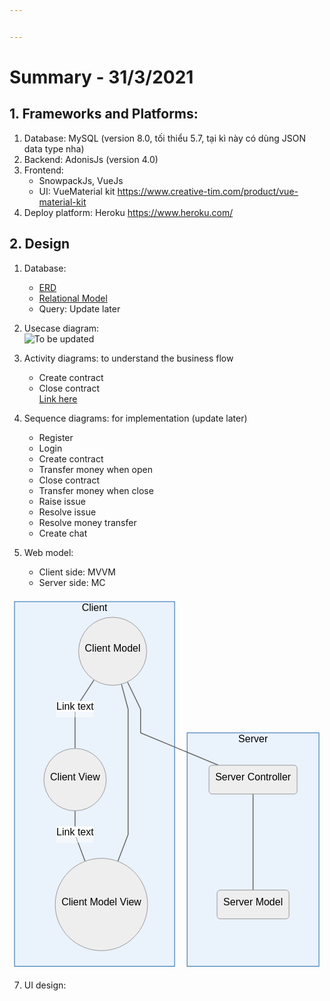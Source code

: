 ```yaml
---


---
```


<h1 id="summary---3132021">Summary - 31/3/2021</h1>
<h2 id="frameworks-and-platforms">1. Frameworks and Platforms:</h2>
<ol>
<li>Database: MySQL (version 8.0, tối thiểu 5.7, tại kì này có dùng JSON data type nha)</li>
<li>Backend: AdonisJs (version 4.0)</li>
<li>Frontend:
<ul>
<li>SnowpackJs, VueJs</li>
<li>UI: VueMaterial kit <a href="https://www.creative-tim.com/product/vue-material-kit">https://www.creative-tim.com/product/vue-material-kit</a></li>
</ul>
</li>
<li>Deploy platform: Heroku <a href="https://www.heroku.com/">https://www.heroku.com/</a></li>
</ol>
<h2 id="design">2. Design</h2>
<ol>
<li>
<p>Database:</p>
<ul>
<li><a href="https://viewer.diagrams.net/?highlight=0000ff&amp;edit=_blank&amp;layers=1&amp;nav=1&amp;title=ERD-Tutorbook.drawio#R7V1be9o4E/41uSSPJfl4mUOTZnfzbbvZPtu96uOAStwAZo1pkv76TwYLbGkwJ0sWsXvRgCyM0TszmhnN4YxcjV9vk3D6dB8P6OgMW4PXM3J9hjFyHJ/9yUbe8hGPjwyTaJCPrQceol80H7Ty0Xk0oLPSxDSOR2k0LQ/248mE9tPSWJgk8Ut52vd4VP7WaTik0sBDPxzJo/9Eg/RpOeo71nr8I42GT/ybkZVfGYd8cj4wewoH8UthiHw4I1dJHKfLV%2bPXKzrKVo%2bvy/JzNxuurh4soZN0lw/403/oN/8lnP739nZ7%2byOxn3/93nNzNGbpG//FdMAWIH87iSfsz2USzycDmt3HYu/iJH2Kh/EkHP0Rx1M2iNjgD5qmbzl84TyN2dBTOh7lV9kjJm9fs8%2bfO/ztv/ntFm%2buX0vv3lbvBhcZiOtHYSM30WiUX5%2blSfy8AoYt6eX3eJLmj4G8/P1VPIqTxY8j3xf/2Li8evmCzuJ50s%2bXwu4PbNt3%2bx4OBn3Xf%2bxxCgyTIc0/ZtN%2bD/1IP97%2buv5x8eua/Dedf%2bghspyYrWXh7jkwtzQeU/Yz2YSEjsI0%2blkmtjCn2eFq3hpW9iJHdg%2bUA1KJ8hrQD%2btRdaCjxkCfMeBSfu8Pf7Gb/x3fh5M3fqnwJWrpwzGKPJDlNEsfJZGwJpYN9CGjCOCnjojoa5R%2b5T%2bBvV4%2btOfkb9cPnb15q5ucNgBolrxBCDdCUDkyBTT%2bLVyCkTlRKlRMUAjVTVCLj7LFCN8KE6ZxNElnhTt/ygbYBK5ABjkh5eoj8QQdR5iPiXXUfNslAvEvn3jNCqufvhN3XH6e333%2bnc7I7bgXffs2H04f7nvI1aNzcW4oyqndWAGdKd2ua6NdeHkb21w3PfLPcDTPv%2bVvBlNyht1wzEC8nDzOpqv1KJCDvGQvT1FKH6bhYnVemK1VxjocRcMJe91nK0qTDWLkJhxHowy1j3T0k6ZRP1yhU5AwAy94tCx%2bi/yZsu/4ziAtzLu5CQJCqtD8SZOUvlZCwK9iv8SG2M/Z8qVoci2HngrWVs7dx4EWuiT0rBAHj492OAgB0G6iZJb%2bLxxTmW9HI2aI0u0ASXiUF9O1Pdf3IDgIsoljA3DAW8deW8XuAHnBuVNGyJIRCqxzACMH8dFaUcISSoyrRuw7L%2bcliNz/5pmBvVic3myBwAWbgLzp62Jp%2bHX2apj9vRvw%2b7BHmvNRs4HPZP/yp11baumg5zvnWKAE3%2bcAF2jBdWVKIJ4iddOr1jbrd2KYYc3uto2KjOPsqALatWuAx2Fc7cJQi/F2a%2bBkUbbMQtnWjPJpuSMPRtk2C%2bVqd1PHyweijM1CWZOZ2zaUDXP1WdUnSKp9x2g/1E/Ca3coaSDLq5s2DvLa%2bbjsVcOOXaSzrfNtXK8XboOLsxHCfd8EiGonwF2FE%2bwKDJrcgmrfgGoDD14svynsNj1y2W9KZfdb2/ykfuCWBSuCfC/cK1q3pxQOINHlezFLIvIAj60n/bgxroLh0uxGUXySZArIZsVzuJq9KGUd/N2C3JhuA4PcpBPlPXAyuKrELOva7XwoanjZMJi9DmYlMLtGwRxUw9y5yqAwSyGYrzqCSfHuEJilzCMsbw/1Oqgmp%2bGf2hlA1JymDvtc3tupdn34wevV2BHXxmcuOKmuGFEnYT%2bVMG2bn8rBueOVZ33xna8YzxdA0WLK/FR%2bZxPvwY/BjvLUMevI2ddtE592%2bMjuMJsVC%2bbrtorbArNZYUJ%2bZxWrgdks5wfC1UdInVmskTYQrl3UHxRCEvCY7lyDXIUWKM3MWq2lnsysUgZppV/DeAMOoC94hRuLN767/nCDh4H19Wri3X/%2b7cvdl/lzT5Y8hh6YgKtWD07gwjRnVudPWDCrLwbjaCIB1TabOuDpM1wiEv/c0xf8IcfoyAZ1mXf2iN4AOArkPAix6tQoOnpcfG22zgzM0cESDsuMsynd0wDnlCMbwu8ZHKjshsHgbPPamwEOWOaiusrFwYBCh3duE6DC2ihC7rnnYuITxORwgN2yKCY2OccEOdh3AvaXBOX7L39pfkuBbvZTWmXClxXWjaRUx8GOgbIALL/UiLSGaYd987mLfGZvucgOsMMjTHgIp%2buce5bnB7bjewi7vFRT/cQD%2b1gsiYC6KKJK0pIpCw4kMitazK/2sbTdZXoM0oYBretE%2bXQBqz2IY4PgJ1gomuESQbgvH7UWzaBiQQqm9D2dzbKCl203ppFbzjhzeEBgwZJeVfLUcj7tdYcd%2b/I7oOTBW7FZx1qe7pKr7UHaMKB1Zx%2bevs61M0sbBTRCzdZPPa0TTLAuYT31U48hKYQakx5Vz10ML3wK2aLH49Zrb54l1AvwgGJ0OoMLA81elJPKqoSIe%2bcEDrMCzwJN8QEbdvTmkN4/YqFW2oCVPbOSMXil4mYCjE9Srd85KdMspFfVao2MJT%2bF/J1jiAE1l4cNRsq8twxdcHFrgxRcQqdJ/DT73bSUVteKHmkSvUYl8fvgPlsTflUPWbBy72azeXdAQTxPODzKYkyarvXUrEPzFA1de1cV1yxD1%2bscGmpwXgWHqT59dvyy%2bOhh69wq/MNYqMZf31k0TFG6XSenbx7vTFPNFW6seOxi8cYknMzCfhrFk671jbDRu47UUQMIRSD2Kta/1FtFVUeNoDpb3uQDre0uj3Ljx%2bb5HCjQCs4zo7gzQeXDF%2bRUt1hDPHkcnn90Il/VkhZlEA37T7K0eQqn2cvkKR4/zmc7EcCUJhF7vkzW8M99Wg/tL66EhkAD33NtSDqRC8cm6BAK3F0aYSEuCnFBUI6Lgip38KT82vcTV8Kynk5PX2Y0WTb1OrV%2bTyobPAncTYBObKvK6UX4bVVbkf/eXDzqNxRvR8WRmFW21tfsXmgR0nZjhRCrHrtUOmuezDq3Hyn3wUQIdPoFqnJ8wSDybSlmB9UYlNK/tjCXCOPhLANkwBuUK1rxxAVu%2bRTOZi9xMjBbTUkTSm/i0SCaDHMU%2b/E46hcQVafElG0ObGOgTwKP5impMbYqNsISitdhSv/8fhkx/jEbSJVQSUkyBAMmBwEknqNM4smHUp%2bSmC2s4f1/G%2bM3JPRvIgEQj0k0MtvqJ8g242waTo4yG7Min9lSra3G5S1bbjjabrk1DfIgzYVX4dTCx1jm40X79TvD980i12Y8fR//XLO0Qghd3xFk8UruFhnZhrt8qwJxQy8o00FUiBNxffHIAAUIUHDWnbn1QCV76h4yLzwbylSd1uLleva5X64YgnwPwAtZ8DGP7ahCTDbEF35yJm4%2bZgZ5ayEjdlmjwXYA4UUIfCynyhXOA4%2bLGd3MWn67GDOLXC473ha0bNFpbUFt8RB2IHGozHEt66B3mebJzHaaZA6ImP03iofZbSbL72f/LUvdXS18C4MooVkx%2beXU9ImuJ7D1grL489OsSZzuAPpj2H8eLlw5f87TUTTh0A3C5PlP9qkoXXg%2bzy1nJ%2bdmDTiWZaTrQkcPgBmB6tAgq9JMT02BVMhqniMUTgBMPbBwQh17WFXOd6cfFtspC3q8Y0PHuJAwrGHngs92NIV/gbnFW4rWneZ5EByhu5y3NZTErGhT2W5Yn823lIcJCiQeBmxxVyMLQ4d2uSuspSBhD4kgAY1uEIK2Q2WCVt4OozGdpVnUZVtxYgqiVIkLsr4hF7UqnNAGU661IHlC6FkPNLl9nbxEZBOuntCzTDk9taCzTNla/jTlfmiREjxZe3WBnY%2bosuSJbAd2dKCfDjAQi6iXDmRbs6MD9XTgCz4H25MzJPTSgXwm1dGBejqQY0VsFzpk1ksLslnU0YKGvcFanbxwlR7Im9JLCbJG31GCekrAlhi1QBpWF7mjpkAIN1EyS1vt0EKWVUYJDllYldLUg1Rn4DXBsowWhDQzIrvN9LIsVkQIXZIZ1MosKJ/0Ygc6noK8ccrwB0J%2buxj7agyFmAsEndZD3roagn5hDGXrvIuwz/JyhdAzfgsd8fWVyWgFoFqtGvVcV4y7tcC8L8j5rW5L3GzO1BJDn4T9tKQmnU4YvaApJTR7wyeg1chHDlM21B/FExo%2bjviH6Cv7uTzSQWVsHLeGVscqYNtQKKVQnQCQM9r%2bR%2blgJheHsdIs3mqZHHpN0zAaSZRx6kFvASonTjhQxr0DwLMS2rXj48hmUWfAivuoCya4QGlOykS0o8pq6czXSkoQgsNR405oR9UBZWe%2bgu4L7i7geyq4pYKuLGUWrCNbP50FW73x%2bmUUXQIqRoqSxOFASM1RsqvI2H8LVzZFyZpX/YSnw2xvI2JWA4GgutCNqup6UGz0Fsz11ePTTVAwMLsSlFn9xwLZVP8Yysl7XbG78gbgkEA6RAazWVSVu4MDQ63qjhKqa29amTa7RzXmvZl93EDdzQ0rDbWhCl0SelaIg8dHOxyEq2oghvD66qGLgcPhM%2b3YfWtKBSFSoIAJ7N6MMrBmd%2b%2bk2P2QDK9jRARQYU%2bDiFh8dN/KvC6/I4%2bOw9WVeZ3ArZp/dGXe6hXt5Nee8svFUswbWJ1VtwDj1N%2bUACvbJrh248QcfYWXYtxu75qlsvDn7lh%2bX5VF4HcuoZvl96btk726nDfN7pr1FQQ0DdGTAX6QymKL5SS2qCzEcY6bn1tPm%2bZjoZKMMF%2bRSoRk333nv9kuHW1bzJG39bYr2IBms97dPXz6jcvGA2X6MfIRsue0qFAHyUdfVADyo6dN8suzvar5quRXZ9IdJsF8sfOTCQ4p3Iw9d0zlHtGJZbpSeIQAw7vagGb4pGwi5PLj3BhUK5GwbHH%2bRWfx6OfmonmdTFpedSXEHBusVapbLMlJ11ejOOsZ0u7qsp6QS4XB0jbrCrRaivIhqLLs27S9KGEBJcBxq6o2enUf2mPD%2b6WQwb9on7LtJLmKB7SL7lccw%2bYQqXtoD7KBMRTev45brZ%2b8eISkrl5ee7YK31MBNKa%2bI7J3Vf/sutW/I%2blhc6b1ceLmgYHSCRstwsYT4t55S%2b9tGZ/qNjGn4diJks25X1jkyqY8DbEDBEZugMSsUFsEpDEuS%2bb3%2b2DN/LZ1HBRaN/V8QHtwsczU/sr8qx8zHoX5Tk8Y6%2bVq7jjjTjTFB4zOriHStSsgh/mfcDnGqccbZW72oIvuj30/QLbM5/5VeL4ih5gDiMEw05msR7nkbOcSE8IwLCxZWWC9CwL6xLwafGKXn%2bd3n3%2bnM3I77kXfvs2H04f7Va9ubUbWfvrO/prMTnIJXAq8q35iN6afVD13qaj6oL1usp5QVabn2joLYYAQVdsYCjwZeC/1QyeXAfkSJ8FlcspEi9vDiBo/cuXia1oZDOgwbpKvUCeDAdF7J8FgcgAbU%2bnCSZ%2b2vDMdwSVeg5vigtVdlHEbULsasLfZ70u3qOjZKkT9cHSRXxhHg8HSEs9clgX/ZG6jsfs6l2fO9VnJ64nqWWgEG2HFZYbOQHANrklwlT1pRduhIUANqMzJqKx65AJDRLM8sqClUkusGYbACBC9OoJsKP0RzdL4O%2b9Xy09/HhN%2b8HMdvrW3ga0YxUMw4Ne1g3PItVtH%2b1oYRHnv%2bSNseVkxuakBtjDAbQHoWnJQHV54GCzZY9h6sALbkVIwHVnT0I4VV2M6rIoaoSu4/n0HrNinHazq%2bOpWOZQw4Lc1q%2bBO5WMrCJ5bBClfLLt8ixrNuizjeqyLelEc9YKReF4HtPi0QSHirneLY0jw7vrDDR4G1teriXf/%2bbcvd1/mz0B3%2bXdS7FxCBsCvQugTW1Cn1rGIOgqeg1htrs55nLRYNKO/GCaUjrP16WTDAbLhKHLDjlhSKEvmhbIl9AuIzb0KjyY6Sjuia5DoxPaoyEfnvPlYszS3uS/isWpROk8mn2iSOZ/DIe2oTjvV2bYniTqo%2bpAHbKyHkRx7m8QZGayu3TKUnu7jAc1m/B8=">ERD</a></li>
<li><a href="https://lucid.app/lucidchart/invitations/accept/144076f6-be70-4ace-aa64-a58248716a21">Relational Model</a></li>
<li>Query: Update later</li>
</ul>
</li>
<li>
<p>Usecase diagram:<br>
<img src="https://i.ibb.co/ZNW0xSj/Usecase-tutorweb.png" alt="To be updated"></p>
</li>
<li>
<p>Activity diagrams: to understand the business flow</p>
<ul>
<li>Create contract</li>
<li>Close contract<br>
<a href="https://viewer.diagrams.net/?highlight=0000ff&amp;edit=_blank&amp;layers=1&amp;nav=1&amp;title=create-close%20contract.drawio#R%3Cmxfile%20pages=%222%22%3E%3Cdiagram%20id=%22ZVP1yIqBTA-f6ydCknS3%22%20name=%22Create%20contract%22%3E7Vxbc5s4FP41fkwGIfDlMc5tp9PudprstHnqyFix1YDFgpzY/fUrgcRN2GAHsN04Dy06CAHn%2bp1zZHrw2lvdB8iff6FT7PZMY7rqwZueaQJgDPl/grKOKdbAjgmzgEzlpJTwQH5jSTQkdUmmOMxNZJS6jPh5okMXC%2bywHA0FAX3LT3umbv6uPpphjfDgIFenfidTNo%2bpQ3OQ0v/CZDZXdwb9UXzGQ2qyfJNwjqb0LUOCtz14HVDK4iNvdY1dwTzFl/t/vzze3XwbT6g/WFkv//z8%2bfz5Il7sbpdLklcI8ILtvfTTo2%2bE95%2bemGf4vv9zufw0teUlxityl5Jfj0tGg%2b94ItjvMPJK2FpIn6BZgLxYTizgZ8RhgBHDuYkRn9haMT98I56LFnw0njPP5UTAD505caef0ZouxduEDDkvajTmo4BJLeJchuOALhdTLN5BjBIZiIFDPeLIYxdNsDvmK82iC66pSwN%2bakGjm4csoC%2bJ/Lnkxs/8Ne6QR1yh1o9oTj0kqfLmwOJj5JLZgg8cznjM1xvXlISU2CsOGF5l9FBK5h5TD7NAMFaeHVnxFcrIpFzeUo3tK9o8o632UBKRtJJZsnKqCfxAKsMOigHKFAPjmhLWpLivAHR%2bb1Xjan5LBps6g81RGYP7bTEYagx%2bwItpzsAKrE4tQbD4bU4YfvCRI86%2bcd9dkMCBDQUFjjxvG/XluLPdDIyc3cASuQJQIlfTbkmsliZWTY58FR78cLUM23J9xHXVpJ4JjeivSZfYjGiBkZdtiU8sc4lWWwZra5K95qyJIyETQfNssLsbbGKcWYM1SsQK2xJrX7fPKQeQckgDNqczukDubUotGGZGiFWy4lHxSmDaAu2OiGeOrTwTOW0%2b5jFBXeG4KAyJ8zgni/iEvAzEo8xFvzBjazlGXDU5KX2Rz5T6SZhuNSpL5QjpMnBwtc/kbz7D29aTFijks1XVAuwiDkjzCUDjijN4t%2bKUyqREdhkFy6iDVKBUDzrAWXUlOqwp0dFRSXS4CZJ5nNV6cnN275Xu3SrDY7DLqD2qxmNcNL449FYzUQK5nPje4lISsyIUXCAON1Yhsa80JIxQweMJZYx6m0XJMdZz9JdZ40rKhwm7H/s4IPx1haBuJDr8mpLGPDN2iVCHG6GOXCnW3oSKp%2bKnPbIQOXhtsNhiJtwQ7AN2ToVs48C4TyGUM0JoLW%2bvjCd2zXhiNh1Poks5e9E6M8GnZMHCzMpfBSGjwmYB5A4KlbnC/GL1pzCfH8RPUH51EVEPCoYQM1detPUp4GXe9MCokCXH/NeWiswq4e47LK0kV24fUu2r4lyzg/UPcd9LWw2f5GNEg5tVbrSWo4ZNA9Y1jXZsQ1f%2bUaEk07f300doVCy0QRt3tVZowfx97O3Wqs2HW6y1MdOwT8o0VoT9UMrPj59SK%2bGj1C7EYJ01ksObkzKTSnsadmNORW2zwL7u3TIL7j0B500blFEwkNF2gwLQ3ja/JYOSdZ9MYvCEw1Iji/B%2b3jA0NFzE9R6ZTmMbxCH5jSbRekJdJfP44va4Z9%2bUGE%2b5idVUc%2bUnNLydNFjls/SyPcwyHH5hXIIBGOYko/DVvjqtptDn5xC3AyEGmlgfS2uzp9a3SkBaPiiW5NcqfnXUxwKjrZFJJjEb86EpCudJDaXV5IhyndDqZUeZFSklbh2qGf3LwdAeAMuM/zVzupVk3h3Bf3X7jO1eOQ72OavuNB0LOIsny7C68Faoi7xg5sx73RRLlS%2bqbd12MUTDkvbIsMS8W9sGYOpt6p7Zd5nkShRWVJWr/99SbIUZpz3FDCkjO0UUC1yEEV%2bv%2bARg%2bavsFf2Z%2bP%2bVIH7ueo7YhK7UrfmrxHeP5%2bjKkZP5aVVmxfyyyuFM1HbKtLjQzr2L/trU0gtYiEElQahMSVur0JmnmRwlCVGS5mxMjnaUZXXHrXbV4Lg6NOb7u7V7Nd2S1NSy%2b9nklINkY2RWZKjRKFPPV8CjlUae0i6wQ%2brdtHapvZWV2gWPq6Nr6snDN/wr2pT6QQAI6BcRiGkfGoEMT8q5b6higQof0biDV1utKx18O7nGrjUjs1gzqijCavO7KMKqYHhuJr/Tf%2b3dTN7ZoelVT3DofrJCzwfbOCS7xDnI0WFVo7qj1a/ru9ppae3qu0blFfpWXREEB1aiPw60wrqNH%2bUYDqx10ND6OZ0onl6ku135JMAfBiObGuPh4MAYGcLTwsjbvUhbWLjtcrplahZZrKDXbdYCK994g0U00lCrFlj5Ul4V7NbmW124HOsMmLaHrrrb45TzPpJ6C9R/UvM31WTN3TLrtdZ9F4IPpWxKRPW%2bZvzuscUcFGNLWYe37AdtrcUWfaPEBxcSgBv9/MGE9Ef9GCUtomVLaJmKWkdFtNqJaPN%2bdUP4HebD796bweBQU%2bF3I4ymtwPAgxR%2by7tz6symrYuH/VFW4ynuseGE7VuMzgBQ2e6ptXPVc1dswvxI4MLUPLNqbVQVrFsDFyp/PiPAFAFqML3k6wSdIkBLb0WdcAnoGArCZu2CcFf1JVBAf/tWlyxYqC6NWqouwR2rS9vnt1NdsvQdjicSgwLKkOwa76H/O4QkoPVQh/aBQ9JBSoJd7vjrukhee8%2bWspe2vZ2tVVngvv7OHmkKXNPjNbZzREdQeEYZiT6fV1Dkj/BZid33HFtFxAUGug/q9stBYHvXreqXLx/kSwDH8rvOmu6tce%2b2QcX4MP1yaOxm0u%2bvwtv/AQ==%3C/diagram%3E%3Cdiagram%20name=%22Close%20contract%22%20id=%220783ab3e-0a74-02c8-0abd-f7b4e66b4bec%22%3E7V1bd9q6Ev41rP0Ulu%2bGx5A0addOdi/JOW3Py14CC3BiW1Q2ScivP5KRsC0JY0AGmqYPLRbyBc03M99c5Hbsi/jlGoPZ9BYFMOpYRvDSsS87lmWaRo/8Q0cWyxHHd5cDExwGbFIxcBe%2bQjZosNF5GMC0MjFDKMrCWXVwhJIEjrLKGMAYPVenjVFUvesMTKA0cDcCkTz6PQyy6XK05xrF%2bEcYTqbZ6gezb2LAJ7OBdAoC9Fwasj907AuMULb8FL9cwIguHl%2bX5XlXa75dPRiGSdbohJEZOH1nZJo9z7CD4Ixd4QlEc/Zj7%2bcZwt/hkK7dKAufwmxBRReCCQbxcpEzTL6hHyOUwo7lgXjWsQfJMKX/FCflPzhb8FVMn8M4Agk5GkyzOCKDJvk4moZRcAMWaE5/QJqB0SM/GpAjnDE42AYd4MtHD0YoDkfscwSGMCK3fpxgNE%2bCCxQhTL5KUH67NMPocSU6suiDMfkRVyAOI4rIezBFMWCj7HamQ39KFE4ScjAiqwvx6jYIBxALt3iehhm8m4ERPfmZqAEZk4XDVxviDL6UhpiwriGKYYbpevNvOcaY5tjs8LmAoWlwbZqWMOjymYBhf7K6dgEP8oEhRI2WT19/hR8zfDl9GjxfhOaN8ene44gpCRYGRFvYIcLZFE1QAqIPxeigGL1BaMYk/wCzbMGWGxDQVXEhyoKsIV78YOLOD37Sg67LDy9fyl9eLvjRS5j9KGaSo5%2blb4qT6MGigiaVmHN0wYDNk3GlEPkajUvRHI/YAn6/Cq7w/%2bDw/ocx/PfLv9ev7uXTGRMqUYEJzGrkYS3nUSHUIgrDCBDNrJo0FTrYqV9QmGQFEr1%2bFYlWTwDY8kHZWQLGVo%2bxO%2bwcyVD9JC5BBcUbKr0qmCRFphoYEgN/zr6IwyDIkYphGr6CYX49KuIZ/T35L3QHHfdSAcz1YJHBUKdQklFY%2bTP2OBWXoTIWZ0bXdw2vIiZ%2b9V2lz6eg8TiF%2bwr29vX%2b5dPdow/i3ten6%2bzWmD/POc63sidVNdzBunCrYJZtwspCqK0CTIJzSiYojiKQptT50MGrMOKXVTsaHWZsN8PyOh58fb6fDr/5wcfL7zi%2bmv79nzNbNixKwXiHMSyOIbg4q5lhIbIAi9I0pqlr72M7oisVqNKG%2bZZrCPBfPoFWZfAlK/cPOgUjJ8OvTpe1mDICDGs/28Wv5fhd0%2b%2bX/lQtpNHlN9Jq7CT9tFRUG8KGPLnMhS01%2bWhGavfmsOtCiM2kdj2JtTnPrXBYQwOHVXIr%2bzAcdldj31xkGvioJbsNz3B9E1hGj/xt%2bLbJyVfZZdh48uEye3XPb%2bfnY%2byfP82N1zOrr9tnNBXzukcuaZss8ygKZ%2bk65Jd172TDzjHhHnyoQ10a/bOV3LeJRSt2sy9rsaNQYkeDDtdirSTh/HEgfEzp/cZ07QhmaTojTCY0hwHkpAQmMhjO0wYY0G5u25CREKR5inSBqRCSqcPSKqVkOwcytTuE%2bb%2brea5VhyPYaDXtsgT%2bLGFME683napdcuppvW/sMZsrj64YQK0ynEWfWhCwjSmrNQZ64gPDrhJ5TdGCcIaWWEBJQuXU%2b7qM1gGTq4Xx%2b1kmsWss4clavrqMatuGz/RJROn2eiSosfqOafadKkxFRtSSHbQ026q6JS1h%2bALFswiECRkdYxQvGRiJcu2rt869zJ7aWVSLNW2xL2U%2bhj/BcZKrnHA1S64qudgG%2b5MffYE4JMtFvZ2Yp2XSLpK06xMn9dmuJsapabJVOU%2b7bWqKm7qnrqh1Mg5xXv9lRd%2bIVmiHJMTyJvmnxR%2bk6rbXFYytqjBr2V1FZVasm2kT2i6F2aMUUmQZr%2bMfm/Rfj%2bI2Lb/WqUrrpMJWVy90swhLcGIc2LpYhHIN5cz4aQQ8MpzqFE9LVGMYrl8RAAfYSRRw61xXSXq3OeRgHJJVOyefvpEnTyZ5Vi4JKDGEMBiC0SOdlOT%2bhI7mnDGbwsLH0PWjXoecjhIJEOkUzGBu57MGOdzhKkv7eZ5FYQLZeADw42dyFu1YovbHcMWEbzMHJBs1gEdsgqvOGx%2bMmAqmQ%2bWrPAUv9XXQUs8cmsbtzeT6193izn34%2bz58ObMaJOe5dOOXCW0q7A5ncdJlg2W5cnXPTcMXlIY5VuzLIcoyEn7I9iCjnm0wK5FGVgco8cgBWmGEcEcq3UU8RPSW5Os4TECOuLVlgdPpN9sfO0JG2T5g2l8d0hyF5ezS%2bqGL1KhT25xwqSlWuxFMrVK33y9Spd6rMFs3ExLNplmfKpbm%2bwfoFznZrjgZgHXarIU6ebZtVSTg7MecON68rpBZs7v9XvUq7XXHyUXOC6n/mrGqmHgGuiIpzB%2bf2DBW/XxnTjt7PyHqcpyG1Mlty/1ZngoQPDVDPkVhDg2isSiaK3nzBnEXzlJqfWhBnm1IzRJjZa6/leRMS6RFenw5l3avVso32/bFk2ab9zLYal1qQyyuHHKUiSRbm5IkApBOV2qxqfGHCE3IQedjlSx0IVi3SjERwYqUtSZHpdkKuqqktbuipYH8D5X4Mryu33N907GWf1d9vAQOfdsQ1ITFr4VN%2b/FHeyUN3hRZCgjq%2bsI39o%2bb2hvImyr7bPIw/owfHz720GcPwN78v4PozNyl6fP33WjQrsDVK2wdS%2bB1j11yvN/grzlMS8x5O2Z07DZQgUY1ab4wt0LCFsRYCHYtQ0GM7YPmhWRx34XJCC5zypj%2bm07RPKKR0pAeJUhgzIDOy6cDmol%2bmOdIyUuaf9HcNRpG4VNOqC%2bKyIr84PzZMBxBimjLGM/zARATIdALoHEpNpuQOfTiea6b76Ttks%2blqI5dcVhOhK%2b6WfP0OF7hOK%2b6pos0g/HysZahIAnswvFiFQTmJ2XqzQZ/aCi4NeKtKuB9BXlVddb2NeBdaWyPxENWKU1/q5zmqbk0nhva7NNOyqUpCidvPfrf3jWJFQvrgK6pDkN11a7GUtH7FoQ1u0d25CcYZYBV39oSrmCFHVWLnePLshVrBPpka20W7nsps4380/bYEd9goOCsB93BJNuF8yAOFY0Obz0z6IulM1VmUPWSk/a2LdWyq/fkYKfBbg/t1OnUEoTqXy3n%2b98dQhsOodakNncK0lse5FrRYftbdtkweZwGl/3sQjlGq3ux0cZtPe30nWy9/cYW2lKqjbMKs1U7v512EfM4L9tpoXqhG1nqNzMZuqG115vX5FDjG43zn3in7DL4/0Nz2nrcgdD9rmr3UGX5dHiDWgSWs9pTkGezeUo5mMNqoleZB%2bqKr2mUd/CspSlvPDesBzlm3xf2BJmqmojnq/YE6WgXqvONZfjAvEKwJlkodNwXlYZ3q7IHNsQ3IfRUwGipi0ydtTpSF/Vuu8yPTE6VK9j0bRum9jaZvQSvaCctttqwAuTvVTDQo6Gu0OGrcvwHLWdb8q6qI1P3Pd55udrA4GvdwdD0TbqKWl9tde3IkWRPeOkML2CtiyQ9IZIU5u8dSSoNyXGyFCsgWc2BdKjSs3Y0tvP%2b1W3R6Ivl1E3bYOrnt4NG78h0xjrJZggFImuRdrrNEOqnOc7LTfR6xLYdYp0cN8r7UG/zJIfFf4GxtAnFfyRif/g/%3C/diagram%3E%3C/mxfile%3E">Link here</a></li>
</ul>
</li>
<li>
<p>Sequence diagrams:  for  implementation (update later)</p>
<ul>
<li>Register</li>
<li>Login</li>
<li>Create contract</li>
<li>Transfer money when open</li>
<li>Close contract</li>
<li>Transfer money when close</li>
<li>Raise issue</li>
<li>Resolve issue</li>
<li>Resolve money transfer</li>
<li>Create chat</li>
</ul>
</li>
<li>
<p>Web model:</p>
<ul>
<li>Client side: MVVM</li>
<li>Server side: MC</li>
</ul>
</li>
</ol>
<pre class=" language-mermaid"><svg id="mermaid-svg-YN5vgkDue20XvWvB" width="100%" xmlns="http://www.w3.org/2000/svg" xmlns:xlink="http://www.w3.org/1999/xlink" height="599.453125" style="max-width: 503.1328125px;" viewBox="0 0 503.1328125 599.453125"><style>#mermaid-svg-YN5vgkDue20XvWvB{font-family:"trebuchet ms",verdana,arial,sans-serif;font-size:16px;fill:#000000;}#mermaid-svg-YN5vgkDue20XvWvB .error-icon{fill:#552222;}#mermaid-svg-YN5vgkDue20XvWvB .error-text{fill:#552222;stroke:#552222;}#mermaid-svg-YN5vgkDue20XvWvB .edge-thickness-normal{stroke-width:2px;}#mermaid-svg-YN5vgkDue20XvWvB .edge-thickness-thick{stroke-width:3.5px;}#mermaid-svg-YN5vgkDue20XvWvB .edge-pattern-solid{stroke-dasharray:0;}#mermaid-svg-YN5vgkDue20XvWvB .edge-pattern-dashed{stroke-dasharray:3;}#mermaid-svg-YN5vgkDue20XvWvB .edge-pattern-dotted{stroke-dasharray:2;}#mermaid-svg-YN5vgkDue20XvWvB .marker{fill:#666;stroke:#666;}#mermaid-svg-YN5vgkDue20XvWvB .marker.cross{stroke:#666;}#mermaid-svg-YN5vgkDue20XvWvB svg{font-family:"trebuchet ms",verdana,arial,sans-serif;font-size:16px;}#mermaid-svg-YN5vgkDue20XvWvB .label{font-family:"trebuchet ms",verdana,arial,sans-serif;color:#000000;}#mermaid-svg-YN5vgkDue20XvWvB .cluster-label text{fill:#333;}#mermaid-svg-YN5vgkDue20XvWvB .cluster-label span{color:#333;}#mermaid-svg-YN5vgkDue20XvWvB .label text,#mermaid-svg-YN5vgkDue20XvWvB span{fill:#000000;color:#000000;}#mermaid-svg-YN5vgkDue20XvWvB .node rect,#mermaid-svg-YN5vgkDue20XvWvB .node circle,#mermaid-svg-YN5vgkDue20XvWvB .node ellipse,#mermaid-svg-YN5vgkDue20XvWvB .node polygon,#mermaid-svg-YN5vgkDue20XvWvB .node path{fill:#eee;stroke:#999;stroke-width:1px;}#mermaid-svg-YN5vgkDue20XvWvB .node .label{text-align:center;}#mermaid-svg-YN5vgkDue20XvWvB .node.clickable{cursor:pointer;}#mermaid-svg-YN5vgkDue20XvWvB .arrowheadPath{fill:#333333;}#mermaid-svg-YN5vgkDue20XvWvB .edgePath .path{stroke:#666;stroke-width:1.5px;}#mermaid-svg-YN5vgkDue20XvWvB .flowchart-link{stroke:#666;fill:none;}#mermaid-svg-YN5vgkDue20XvWvB .edgeLabel{background-color:white;text-align:center;}#mermaid-svg-YN5vgkDue20XvWvB .edgeLabel rect{opacity:0.5;background-color:white;fill:white;}#mermaid-svg-YN5vgkDue20XvWvB .cluster rect{fill:hsl(210,66.6666666667%,95%);stroke:#26a;stroke-width:1px;}#mermaid-svg-YN5vgkDue20XvWvB .cluster text{fill:#333;}#mermaid-svg-YN5vgkDue20XvWvB .cluster span{color:#333;}#mermaid-svg-YN5vgkDue20XvWvB div.mermaidTooltip{position:absolute;text-align:center;max-width:200px;padding:2px;font-family:"trebuchet ms",verdana,arial,sans-serif;font-size:12px;background:hsl(-160,0%,93.3333333333%);border:1px solid #26a;border-radius:2px;pointer-events:none;z-index:100;}#mermaid-svg-YN5vgkDue20XvWvB:root{--mermaid-font-family:"trebuchet ms",verdana,arial,sans-serif;}#mermaid-svg-YN5vgkDue20XvWvB flowchart{fill:apa;}</style><g><g class="output"><g class="clusters"><g class="cluster" id="flowchart-Client-4396" transform="translate(136.09765625,299.7265625)" style="opacity: 1;"><rect width="256.1953125" height="583.453125" x="-128.09765625" y="-291.7265625"></rect><g class="label" transform="translate(0, -277.7265625)" id="mermaid-svg-YN5vgkDue20XvWvBText"><g transform="translate(-20.453125,-13)"><foreignObject width="40.90625" height="26"><div xmlns="http://www.w3.org/1999/xhtml" style="display: inline-block; white-space: nowrap;">Client</div></foreignObject></g></g></g><g class="cluster" id="flowchart-Server-4397" transform="translate(389.6640625,404.6953125)" style="opacity: 1;"><rect width="210.9375" height="373.515625" x="-105.46875" y="-186.7578125"></rect><g class="label" transform="translate(0, -172.7578125)" id="mermaid-svg-YN5vgkDue20XvWvBText"><g transform="translate(-23.5625,-13)"><foreignObject width="47.125" height="26"><div xmlns="http://www.w3.org/1999/xhtml" style="display: inline-block; white-space: nowrap;">Server</div></foreignObject></g></g></g></g><g class="edgePaths"><g class="edgePath LS-SC LE-SM" id="L-SC-SM" style="opacity: 1;"><path class="path" d="M389.6640625,315.8125L389.6640625,380.6875L389.6640625,469.5703125" marker-end="url(https://stackedit.io/app#arrowhead504)" style="fill:none"></path><defs><marker id="arrowhead504" viewBox="0 0 10 10" refX="9" refY="5" markerUnits="strokeWidth" markerWidth="8" markerHeight="6" orient="auto"><path d="M 0 0 L 10 5 L 0 10 z" class="arrowheadPath" style="stroke-width: 1; stroke-dasharray: 1, 0;"></path></marker></defs></g><g class="edgePath LS-CV LE-CMV" id="L-CV-CMV" style="opacity: 1;"><path class="path" d="M104.87890625,342.6875L104.87890625,380.6875L120.97936510430924,423.43004727084303" marker-end="url(https://stackedit.io/app#arrowhead505)" style="fill:none"></path><defs><marker id="arrowhead505" viewBox="0 0 10 10" refX="9" refY="5" markerUnits="strokeWidth" markerWidth="8" markerHeight="6" orient="auto"><path d="M 0 0 L 10 5 L 0 10 z" class="arrowheadPath" style="stroke-width: 1; stroke-dasharray: 1, 0;"></path></marker></defs></g><g class="edgePath LS-CM LE-CV" id="L-CM-CV" style="opacity: 1;"><path class="path" d="M135.32222301589331,133.12961519341218L104.87890625,179.9375L104.87890625,217.9375L104.87890625,242.9375" marker-end="url(https://stackedit.io/app#arrowhead506)" style="fill:none"></path><defs><marker id="arrowhead506" viewBox="0 0 10 10" refX="9" refY="5" markerUnits="strokeWidth" markerWidth="8" markerHeight="6" orient="auto"><path d="M 0 0 L 10 5 L 0 10 z" class="arrowheadPath" style="stroke-width: 1; stroke-dasharray: 1, 0;"></path></marker></defs></g><g class="edgePath LS-CMV LE-CM" id="L-CMV-CM" style="opacity: 1;"><path class="path" d="M173.38378525764216,423.55001078372L189.75390625,380.6875L189.75390625,292.8125L189.75390625,217.9375L189.75390625,179.9375L179.0944879259768,140.08757097816215" marker-end="url(https://stackedit.io/app#arrowhead507)" style="fill:none"></path><defs><marker id="arrowhead507" viewBox="0 0 10 10" refX="9" refY="5" markerUnits="strokeWidth" markerWidth="8" markerHeight="6" orient="auto"><path d="M 0 0 L 10 5 L 0 10 z" class="arrowheadPath" style="stroke-width: 1; stroke-dasharray: 1, 0;"></path></marker></defs></g><g class="edgePath LS-CM LE-SC" id="L-CM-SC" style="opacity: 1;"><path class="path" d="M188.74030891208145,136.5010804939567L209.75390625,179.9375L209.75390625,217.9375L334.39950699081805,269.8125" marker-end="url(https://stackedit.io/app#arrowhead508)" style="fill:none"></path><defs><marker id="arrowhead508" viewBox="0 0 10 10" refX="9" refY="5" markerUnits="strokeWidth" markerWidth="8" markerHeight="6" orient="auto"><path d="M 0 0 L 10 5 L 0 10 z" class="arrowheadPath" style="stroke-width: 1; stroke-dasharray: 1, 0;"></path></marker></defs></g></g><g class="edgeLabels"><g class="edgeLabel" transform="" style="opacity: 1;"><g transform="translate(0,0)" class="label"><rect rx="0" ry="0" width="0" height="0"></rect><foreignObject width="0" height="0"><div xmlns="http://www.w3.org/1999/xhtml" style="display: inline-block; white-space: nowrap;"><span id="L-L-SC-SM" class="edgeLabel L-LS-SC' L-LE-SM"></span></div></foreignObject></g></g><g class="edgeLabel" transform="translate(104.87890625,380.6875)" style="opacity: 1;"><g transform="translate(-29.796875,-13)" class="label"><rect rx="0" ry="0" width="59.59375" height="26"></rect><foreignObject width="59.59375" height="26"><div xmlns="http://www.w3.org/1999/xhtml" style="display: inline-block; white-space: nowrap;"><span id="L-L-CV-CMV" class="edgeLabel L-LS-CV' L-LE-CMV">Link text</span></div></foreignObject></g></g><g class="edgeLabel" transform="translate(104.87890625,179.9375)" style="opacity: 1;"><g transform="translate(-29.796875,-13)" class="label"><rect rx="0" ry="0" width="59.59375" height="26"></rect><foreignObject width="59.59375" height="26"><div xmlns="http://www.w3.org/1999/xhtml" style="display: inline-block; white-space: nowrap;"><span id="L-L-CM-CV" class="edgeLabel L-LS-CM' L-LE-CV">Link text</span></div></foreignObject></g></g><g class="edgeLabel" transform="" style="opacity: 1;"><g transform="translate(0,0)" class="label"><rect rx="0" ry="0" width="0" height="0"></rect><foreignObject width="0" height="0"><div xmlns="http://www.w3.org/1999/xhtml" style="display: inline-block; white-space: nowrap;"><span id="L-L-CMV-CM" class="edgeLabel L-LS-CMV' L-LE-CM"></span></div></foreignObject></g></g><g class="edgeLabel" transform="" style="opacity: 1;"><g transform="translate(0,0)" class="label"><rect rx="0" ry="0" width="0" height="0"></rect><foreignObject width="0" height="0"><div xmlns="http://www.w3.org/1999/xhtml" style="display: inline-block; white-space: nowrap;"><span id="L-L-CM-SC" class="edgeLabel L-LS-CM' L-LE-SC"></span></div></foreignObject></g></g></g><g class="nodes"><g class="node default" id="flowchart-CM-4385" transform="translate(165.01953125,87.46875)" style="opacity: 1;"><circle x="-54.46875" y="-23" r="54.46875" class="label-container"></circle><g class="label" transform="translate(0,0)"><g transform="translate(-44.46875,-13)"><foreignObject width="88.9375" height="26"><div xmlns="http://www.w3.org/1999/xhtml" style="display: inline-block; white-space: nowrap;">Client Model</div></foreignObject></g></g></g><g class="node default" id="flowchart-CMV-4386" transform="translate(147.0234375,492.5703125)" style="opacity: 1;"><circle x="-73.8828125" y="-23" r="73.8828125" class="label-container"></circle><g class="label" transform="translate(0,0)"><g transform="translate(-63.8828125,-13)"><foreignObject width="127.765625" height="26"><div xmlns="http://www.w3.org/1999/xhtml" style="display: inline-block; white-space: nowrap;">Client Model View</div></foreignObject></g></g></g><g class="node default" id="flowchart-CV-4387" transform="translate(104.87890625,292.8125)" style="opacity: 1;"><circle x="-49.875" y="-23" r="49.875" class="label-container"></circle><g class="label" transform="translate(0,0)"><g transform="translate(-39.875,-13)"><foreignObject width="79.75" height="26"><div xmlns="http://www.w3.org/1999/xhtml" style="display: inline-block; white-space: nowrap;">Client View</div></foreignObject></g></g></g><g class="node default" id="flowchart-SM-4381" transform="translate(389.6640625,492.5703125)" style="opacity: 1;"><rect rx="5" ry="5" x="-57.578125" y="-23" width="115.15625" height="46" class="label-container"></rect><g class="label" transform="translate(0,0)"><g transform="translate(-47.578125,-13)"><foreignObject width="95.15625" height="26"><div xmlns="http://www.w3.org/1999/xhtml" style="display: inline-block; white-space: nowrap;">Server Model</div></foreignObject></g></g></g><g class="node default" id="flowchart-SC-4382" transform="translate(389.6640625,292.8125)" style="opacity: 1;"><rect rx="5" ry="5" x="-70.46875" y="-23" width="140.9375" height="46" class="label-container"></rect><g class="label" transform="translate(0,0)"><g transform="translate(-60.46875,-13)"><foreignObject width="120.9375" height="26"><div xmlns="http://www.w3.org/1999/xhtml" style="display: inline-block; white-space: nowrap;">Server Controller</div></foreignObject></g></g></g></g></g></g></svg></pre>
<ol start="7">
<li>UI design:</li>
</ol>

